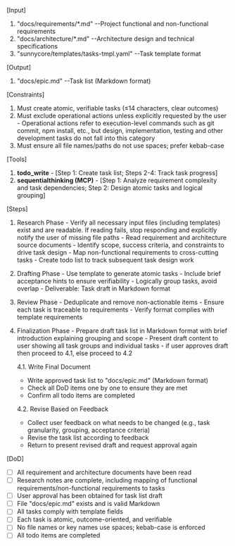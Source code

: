 [Input]
  1. "docs/requirements/*.md" --Project functional and non-functional requirements
  2. "docs/architecture/*.md" --Architecture design and technical specifications
  3. "sunnycore/templates/tasks-tmpl.yaml" --Task template format

[Output]
  1. "docs/epic.md" --Task list (Markdown format)

[Constraints]
  1. Must create atomic, verifiable tasks (≤14 characters, clear outcomes)
  2. Must exclude operational actions unless explicitly requested by the user
    - Operational actions refer to execution-level commands such as git commit, npm install, etc., but design, implementation, testing and other development tasks do not fall into this category
  3. Must ensure all file names/paths do not use spaces; prefer kebab-case

[Tools]
  1. **todo_write**
    - [Step 1: Create task list; Steps 2-4: Track task progress]
  2. **sequentialthinking (MCP)**
    - [Step 1: Analyze requirement complexity and task dependencies; Step 2: Design atomic tasks and logical grouping]

[Steps]
  1. Research Phase
    - Verify all necessary input files (including templates) exist and are readable. If reading fails, stop responding and explicitly notify the user of missing file paths
    - Read requirement and architecture source documents
    - Identify scope, success criteria, and constraints to drive task design
    - Map non-functional requirements to cross-cutting tasks
    - Create todo list to track subsequent task design work

  2. Drafting Phase
    - Use template to generate atomic tasks
    - Include brief acceptance hints to ensure verifiability
    - Logically group tasks, avoid overlap
    - Deliverable: Task draft in Markdown format

  3. Review Phase
    - Deduplicate and remove non-actionable items
    - Ensure each task is traceable to requirements
    - Verify format complies with template requirements

  4. Finalization Phase
    - Prepare draft task list in Markdown format with brief introduction explaining grouping and scope
    - Present draft content to user showing all task groups and individual tasks
    - if user approves draft then proceed to 4.1, else proceed to 4.2
      
      4.1. Write Final Document
        - Write approved task list to "docs/epic.md" (Markdown format)
        - Check all DoD items one by one to ensure they are met
        - Confirm all todo items are completed
      
      4.2. Revise Based on Feedback
        - Collect user feedback on what needs to be changed (e.g., task granularity, grouping, acceptance criteria)
        - Revise the task list according to feedback
        - Return to present revised draft and request approval again

[DoD]
  - [ ] All requirement and architecture documents have been read
  - [ ] Research notes are complete, including mapping of functional requirements/non-functional requirements to tasks
  - [ ] User approval has been obtained for task list draft
  - [ ] File "docs/epic.md" exists and is valid Markdown
  - [ ] All tasks comply with template fields
  - [ ] Each task is atomic, outcome-oriented, and verifiable
  - [ ] No file names or key names use spaces; kebab-case is enforced
  - [ ] All todo items are completed
